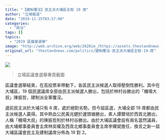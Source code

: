```yaml
---
title: "【建制覆沒】民主派大埔區全取 19 席"
author: "立場報道"
date: "2019-11-25T03:57:00"
categories:
  - "政治"
tags: []
topics:
  - "2019 區議會選舉"
image: "http://web.archive.org/web/2020im_/https://assets.thestandnews.com/media/photos/Layer201_FxBCC_4N5I8nz.png"
original_url: "thestandnews.com/politics/建制覆沒-民主派大埔區全取-19-席"
---
```

![](http://web.archive.org/web/2020im_/https://assets.thestandnews.com/media/photos/Layer201_FxBCC_4N5I8nz.png)
> 立場區議會選舉專頁截圖

區議會選舉結束，在高投票率帶動下，各區民主派候選人取得壓倒性勝利。其中在大埔區，19 個民選議席全部由民主派候選人勝出，包括於林村谷勝出的「機場大叔」陳振哲，建制派全軍覆沒。

選前民主派於大埔只有 6 席，處於絕對劣勢。但今屆區選，大埔全部 19 席都由民主派候選人贏得。其中熱血公民黃兆健於運頭塘勝出，素人譚爾培於西貢北勝出，人稱「機場大叔」的陳振哲則於林村谷勝出。由於大埔區議會設有兩名當然議員，由大埔鄉事委員會主席林奕權及西貢北鄉事委員會主席李耀斌擔任，換言之新一屆大埔區議會民主及建制議席分佈為 19 對 2。